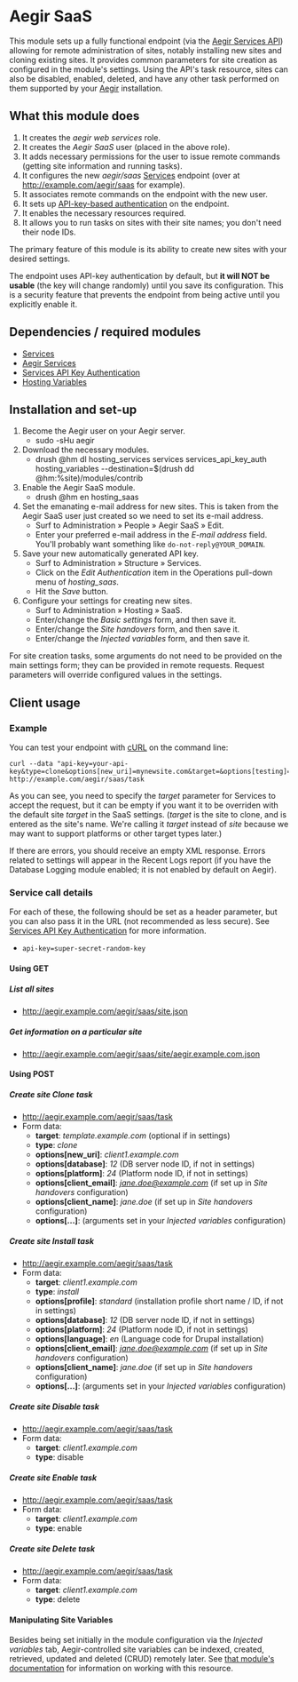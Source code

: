 Aegir SaaS
==========

This module sets up a fully functional endpoint (via the [Aegir Services API](https://www.drupal.org/project/hosting_services)) allowing for remote administration of sites, notably installing new sites and cloning existing sites.  It provides common parameters for site creation as configured in the module's settings.  Using the API's task resource, sites can also be disabled, enabled, deleted, and have any other task performed on them supported by your [Aegir](https://www.drupal.org/project/hostmaster) installation.

## What this module does

1. It creates the *aegir web services* role.
2. It creates the *Aegir SaaS* user (placed in the above role).
3. It adds necessary permissions for the user to issue remote commands (getting site information and running tasks).
4. It configures the new *aegir/saas* [Services](https://www.drupal.org/project/services) endpoint (over at http://example.com/aegir/saas for example).
5. It associates remote commands on the endpoint with the new user.
6. It sets up [API-key-based authentication](https://www.drupal.org/project/services_api_key_auth) on the endpoint.
7. It enables the necessary resources required.
8. It allows you to run tasks on sites with their site names; you don't need their node IDs.

The primary feature of this module is its ability to create new sites with your desired settings.

The endpoint uses API-key authentication by default, but **it will NOT be usable** (the key will change randomly) until you save its configuration.  This is a security feature that prevents the endpoint from being active until you explicitly enable it.

## Dependencies / required modules

* [Services](https://www.drupal.org/project/services)
* [Aegir Services](https://www.drupal.org/project/hosting_services)
* [Services API Key Authentication](https://www.drupal.org/project/services_api_key_auth)
* [Hosting Variables](https://www.drupal.org/project/hosting_variables)

## Installation and set-up

1. Become the Aegir user on your Aegir server.
    * sudo -sHu aegir
2. Download the necessary modules.
    * drush @hm dl hosting_services services services_api_key_auth hosting_variables --destination=$(drush dd @hm:%site)/modules/contrib
3. Enable the Aegir SaaS module.
    * drush @hm en hosting_saas
4. Set the emanating e-mail address for new sites.  This is taken from the Aegir SaaS user just created so we need to set its e-mail address.
    * Surf to Administration » People » Aegir SaaS » Edit.
    * Enter your preferred e-mail address in the *E-mail address* field.  You'll probably want something like `do-not-reply@YOUR_DOMAIN`.
5. Save your new automatically generated API key.
    * Surf to Administration » Structure » Services.
    * Click on the *Edit Authentication* item in the Operations pull-down menu of *hosting_saas*.
    * Hit the *Save* button.
6. Configure your settings for creating new sites.
    * Surf to Administration » Hosting » SaaS.
    * Enter/change the *Basic settings* form, and then save it.
    * Enter/change the *Site handovers* form, and then save it.
    * Enter/change the *Injected variables* form, and then save it.

For site creation tasks, some arguments do not need to be provided on the main settings form; they can be provided in remote requests.  Request parameters will override configured values in the settings.

## Client usage

### Example

You can test your endpoint with [cURL](https://en.wikipedia.org/wiki/CURL) on the command line:

    curl --data "api-key=your-api-key&type=clone&options[new_uri]=mynewsite.com&target=&options[testing]=test" http://example.com/aegir/saas/task

As you can see, you need to specify the *target* parameter for Services to accept the request, but it can be empty if you want it to be overriden with the default site *target* in the SaaS settings. (*target* is the site to clone, and is entered as the site's name. We're calling it *target* instead of *site* because we may want to support platforms or other target types later.)

If there are errors, you should receive an empty XML response. Errors related to settings will appear in the Recent Logs report (if you have the Database Logging module enabled; it is not enabled by default on Aegir).

### Service call details

For each of these, the following should be set as a header parameter, but you can also pass it in the URL (not recommended as less secure).  See [Services API Key Authentication](https://www.drupal.org/project/services_api_key_auth) for more information.


* `api-key=super-secret-random-key`

#### Using GET

##### List all sites

* http://aegir.example.com/aegir/saas/site.json

##### Get information on a particular site

* http://aegir.example.com/aegir/saas/site/aegir.example.com.json

#### Using POST

##### Create site Clone task

* http://aegir.example.com/aegir/saas/task
* Form data:
    * **target**: *template.example.com* (optional if in settings)
    * **type**: *clone*
    * **options[new_uri]**: *client1.example.com*
    * **options[database]**: *12* (DB server node ID, if not in settings)
    * **options[platform]**: *24* (Platform node ID, if not in settings)
    * **options[client_email]**: *jane.doe@example.com* (if set up in *Site handovers* configuration)
    * **options[client_name]**: *jane.doe* (if set up in *Site handovers* configuration)
    * **options[...]**: (arguments set in your *Injected variables* configuration)

##### Create site Install task

* http://aegir.example.com/aegir/saas/task
* Form data:
    * **target**: *client1.example.com*
    * **type**: *install*
    * **options[profile]**: *standard* (installation profile short name / ID, if not in settings)
    * **options[database]**: *12* (DB server node ID, if not in settings)
    * **options[platform]**: *24* (Platform node ID, if not in settings)
    * **options[language]**: *en* (Language code for Drupal installation)
    * **options[client_email]**: *jane.doe@example.com* (if set up in *Site handovers* configuration)
    * **options[client_name]**: *jane.doe* (if set up in *Site handovers* configuration)
    * **options[...]**: (arguments set in your *Injected variables* configuration)

##### Create site Disable task

* http://aegir.example.com/aegir/saas/task
* Form data:
    * **target**: *client1.example.com*
    * **type**: disable

##### Create site Enable task

* http://aegir.example.com/aegir/saas/task
* Form data:
    * **target**: *client1.example.com*
    * **type**: enable

##### Create site Delete task

* http://aegir.example.com/aegir/saas/task
* Form data:
    * **target**: *client1.example.com*
    * **type**: delete

#### Manipulating Site Variables

Besides being set initially in the module configuration via the *Injected variables* tab, Aegir-controlled site variables can be indexed, created, retrieved, updated and deleted (CRUD) remotely later.  See [that module's documentation](http://cgit.drupalcode.org/hosting_variables/tree/README.md) for information on working with this resource.
